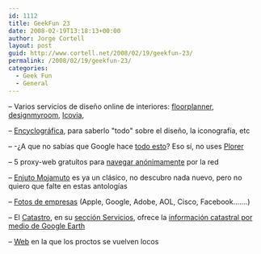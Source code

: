 ```yaml
---
id: 1112
title: GeekFun 23
date: 2008-02-19T13:18:13+00:00
author: Jorge Cortell
layout: post
guid: http://www.cortell.net/2008/02/19/geekfun-23/
permalink: /2008/02/19/geekfun-23/
categories:
  - Geek Fun
  - General
---
```

– Varios servicios de diseño online de interiores: <a target="_blank" title="floorplanner.com" href="http://www.floorplanner.com/es/">floorplanner</a>, <a title="DesignMyRoom.com" target="_blank" href="http://www.designmyroom.com/">designmyroom</a>, <a title="Icovia Room Planner" target="_blank" href="http://roomplanner.icovia.com/lane/">Icovia</a>,

– <a target="_blank" title="http://www.sitographics.com/menu.html" href="http://www.sitographics.com/menu.html">Encyclográfica</a>, para saberlo "todo" sobre el diseño, la iconografí­a, etc

– -¿A que no sabí­as que Google hace <a title="Listado aplicaciones Google" target="_blank" href="http://helektron.com/2007/11/26/listado-completo-de-todas-las-aplicaciones-de-google/">todo esto</a>? Eso sí­, no uses <a title="Enjuto Mojamuto Explorer" target="_blank" href="http://www.comentaomuere.com/2007/11/23/enjuto-mojamuto-con-internet-explorer/#comments">Plorer</a>

– 5 proxy-web gratuí­tos para <a title="listado" target="_blank" href="http://noticiastech.com/wordpress/?p=10781">navegar anónimamente</a> por la red

– <a target="_blank" title="Enjuto Mojamuto" href="http://muchachadanui.rtve.es/muchachada/enjuto_mojamuto.html">Enjuto Mojamuto</a> es ya un clásico, no descubro nada nuevo, pero no quiero que falte en estas antologí­as

– <a title="http://www.officesnapshots.com/" target="_blank" href="http://www.officesnapshots.com/">Fotos de empresas</a> (Apple, Google, Adobe, AOL, Cisco, Facebook.......)

– El <a target="_blank" title="Catastro" href="http://www.catastro.meh.es/esp">Catastro</a>, en su <a target="_blank" title="Catastro: Servicios" href="http://www.catastro.meh.es/esp/servicios_destacados1.asp#menu5_7">sección Servicios</a>, ofrece la <a target="_blank" title="Catastro mediante Google Earth" href="http://ovc.catastro.meh.es/cartografia/wms/CATASTRO_WMS.aspx">información catastral por medio de Google Earth</a>

– <a title="http://producten.hema.nl/" target="_blank" href="http://producten.hema.nl/">Web</a> en la que los proctos se vuelven locos